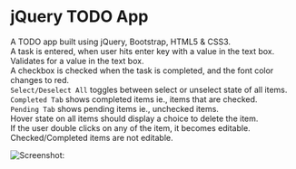 # jQuery TODO App


A TODO app built using jQuery, Bootstrap, HTML5 & CSS3.  
A task is entered, when user hits enter key with a value in the text box.  Validates for a value in the text box.  
A checkbox is checked when the task is completed, and the font color changes to red.  
`Select/Deselect All` toggles between select or unselect state of all items.  
`Completed Tab` shows completed items ie., items that are checked.  
`Pending Tab` shows pending items ie., unchecked items.  
Hover state on all items should display a choice to delete the item.  
If the user double clicks on any of the item, it becomes editable.   Checked/Completed items are not editable.  

![Screenshot:](https://raw.githubusercontent.com/jquery-todo/gh-pages/assets/todo.gif)


